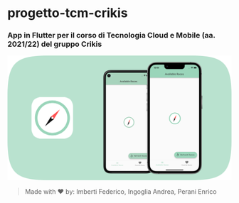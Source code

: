 # progetto-tcm-crikis
### App in Flutter per il corso di Tecnologia Cloud e Mobile (aa. 2021/22) del gruppo Crikis

![153](https://github.com/FI-153/progetto-tcm-crikis/blob/64290388c0f4b4af1900ac340181aed6106af6c0/assets/phonesBg.png)
> Made with ❤️ by: Imberti Federico, Ingoglia Andrea, Perani Enrico
